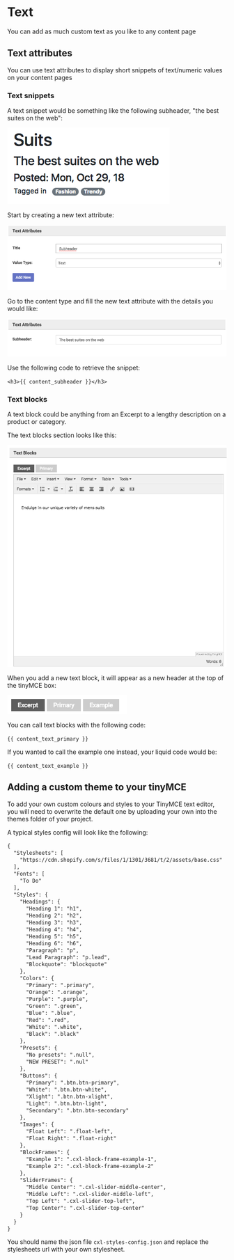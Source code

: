 # Text

You can add as much custom text as you like to any content page

## Text attributes

You can use text attributes to display short snippets of text/numeric values on your content pages

### Text snippets

A text snippet would be something like the following subheader, "the best suites on the web":

![alt text](https://github.com/clixell/clixell-content/blob/master/help-docs/images/text-snippet-example.png)

Start by creating a new text attribute:

![alt text](https://github.com/clixell/clixell-content/blob/master/help-docs/images/how-to-text-snippet-1.png)

Go to the content type and fill the new text attribute with the details you would like:

![alt text](https://github.com/clixell/clixell-content/blob/master/help-docs/images/how-to-text-snippet-2.png)

Use the following code to retrieve the snippet:

`<h3>{{ content_subheader }}</h3>`

### Text blocks

A text block could be anything from an Excerpt to a lengthy description on a product or category.

The text blocks section looks like this:

![alt text](https://github.com/clixell/clixell-content/blob/master/help-docs/images/text-block-example.png)

When you add a new text block, it will appear as a new header at the top of the tinyMCE box:

![alt text](https://github.com/clixell/clixell-content/blob/master/help-docs/images/text-block-example-2.png)

You can call text blocks with the following code:

`{{ content_text_primary }}`

If you wanted to call the example one instead, your liquid code would be:

`{{ content_text_example }}`

## Adding a custom theme to your tinyMCE

To add your own custom colours and styles to your TinyMCE text editor, you will need to overwrite the default one by uploading your own into the themes folder of your project.

A typical styles config will look like the following:

```
{
  "Stylesheets": [
    "https://cdn.shopify.com/s/files/1/1301/3681/t/2/assets/base.css"
  ],
  "Fonts": [
    "To Do"
  ],
  "Styles": {
    "Headings": {
      "Heading 1": "h1",
      "Heading 2": "h2",
      "Heading 3": "h3",
      "Heading 4": "h4",
      "Heading 5": "h5",
      "Heading 6": "h6",
      "Paragraph": "p",
      "Lead Paragraph": "p.lead",
      "Blockquote": "blockquote"
    },
    "Colors": {
      "Primary": ".primary",
      "Orange": ".orange",
      "Purple": ".purple",
      "Green": ".green",
      "Blue": ".blue",
      "Red": ".red",
      "White": ".white",
      "Black": ".black"
    },
    "Presets": {
      "No presets": ".null",
      "NEW PRESET": ".nul"
    },
    "Buttons": {
      "Primary": ".btn.btn-primary",
      "White": ".btn.btn-white",
      "Xlight": ".btn.btn-xlight",
      "Light": ".btn.btn-light",
      "Secondary": ".btn.btn-secondary"
    },
    "Images": {
      "Float Left": ".float-left",
      "Float Right": ".float-right"
    },
    "BlockFrames": {
      "Example 1": ".cxl-block-frame-example-1",
      "Example 2": ".cxl-block-frame-example-2"
    },
    "SliderFrames": {
      "Middle Center": ".cxl-slider-middle-center",
      "Middle Left": ".cxl-slider-middle-left",
      "Top Left": ".cxl-slider-top-left",
      "Top Center": ".cxl-slider-top-center"
    }
  }
}
```

You should name the json file `cxl-styles-config.json` and replace the stylesheets url with your own stylesheet.
